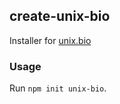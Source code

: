 ## create-unix-bio

  Installer for [unix.bio](https://github.com/unix/unix.bio)

### Usage

Run `npm init unix-bio`.

